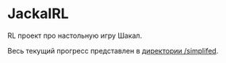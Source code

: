 # JackalRL
RL проект про настольную игру Шакал.

Весь текущий прогресс представлен в [директории /simplifed](simplified/).
